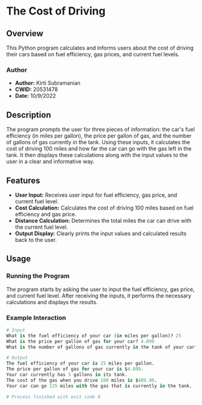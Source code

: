 # The Cost of Driving

## Overview
This Python program calculates and informs users about the cost of driving their cars based on fuel efficiency, gas prices, and current fuel levels.

### Author
- **Author:** Kirti Subramanian
- **CWID:** 20531478
- **Date:** 10/9/2022

## Description
The program prompts the user for three pieces of information: the car's fuel efficiency (in miles per gallon), the price per gallon of gas, and the number of gallons of gas currently in the tank. Using these inputs, it calculates the cost of driving 100 miles and how far the car can go with the gas left in the tank. It then displays these calculations along with the input values to the user in a clear and informative way.

## Features
- **User Input:** Receives user input for fuel efficiency, gas price, and current fuel level.
- **Cost Calculation:** Calculates the cost of driving 100 miles based on fuel efficiency and gas price.
- **Distance Calculation:** Determines the total miles the car can drive with the current fuel level.
- **Output Display:** Clearly prints the input values and calculated results back to the user.

## Usage
### Running the Program
The program starts by asking the user to input the fuel efficiency, gas price, and current fuel level. After receiving the inputs, it performs the necessary calculations and displays the results.

### Example Interaction
```python
# Input
What is the fuel efficiency of your car (in miles per gallon)? 25
What is the price per gallon of gas for your car? 4.099
What is the number of gallons of gas currently in the tank of your car? 5

# Output
The fuel efficiency of your car is 25 miles per gallon.
The price per gallon of gas for your car is $4.099.
Your car currently has 5 gallons in its tank.
The cost of the gas when you drive 100 miles is $409.90.
Your car can go 125 miles with the gas that is currently in the tank.

# Process finished with exit code 0
